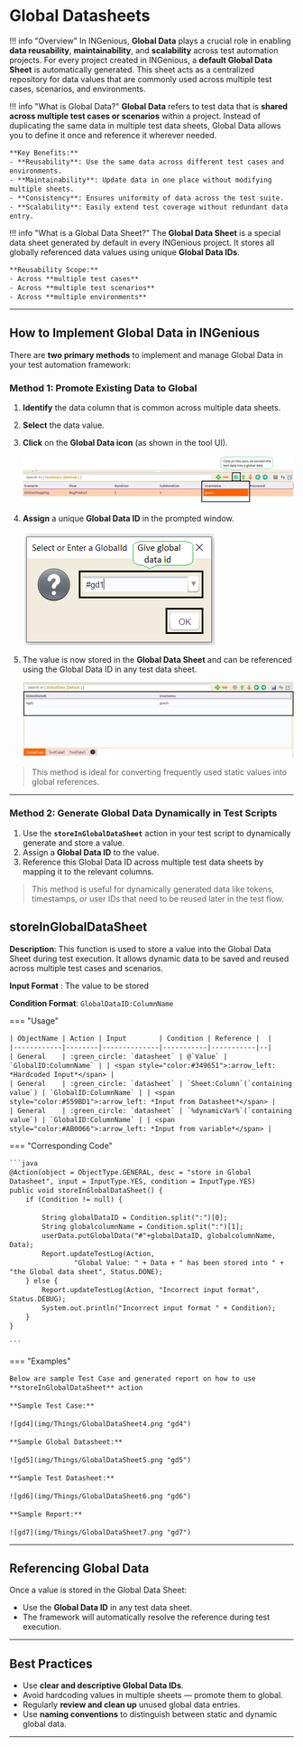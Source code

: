 # **Global Datasheets**

!!! info "Overview"
    In INGenious, **Global Data** plays a crucial role in enabling **data reusability**, **maintainability**, and **scalability** across test automation projects. For every project created in INGenious, a **default Global Data Sheet** is automatically generated. This sheet acts as a centralized repository for data values that are commonly used across multiple test cases, scenarios, and environments.

!!! info "What is Global Data?"
    **Global Data** refers to test data that is **shared across multiple test cases or scenarios** within a project. Instead of duplicating the same data in multiple test data sheets, Global Data allows you to define it once and reference it wherever needed.

    **Key Benefits:**
    - **Reusability**: Use the same data across different test cases and environments.
    - **Maintainability**: Update data in one place without modifying multiple sheets.
    - **Consistency**: Ensures uniformity of data across the test suite.
    - **Scalability**: Easily extend test coverage without redundant data entry.

!!! info "What is a Global Data Sheet?"
    The **Global Data Sheet** is a special data sheet generated by default in every INGenious project. It stores all globally referenced data values using unique **Global Data IDs**.

    **Reusability Scope:**
    - Across **multiple test cases**
    - Across **multiple test scenarios**
    - Across **multiple environments**

---

## How to Implement Global Data in INGenious

There are **two primary methods** to implement and manage Global Data in your test automation framework:

### Method 1: Promote Existing Data to Global

1. **Identify** the data column that is common across multiple data sheets.
2. **Select** the data value.
3. **Click** on the **Global Data icon** (as shown in the tool UI).

    ![gd1](img/Things/GlobalDataSheet1.png "gd1")

4. **Assign** a unique **Global Data ID** in the prompted window.

    ![gd2](img/Things/GlobalDataSheet2.png "gd2")

5. The value is now stored in the **Global Data Sheet** and can be referenced using the Global Data ID in any test data sheet.

    ![gd3](img/Things/GlobalDataSheet3.png "gd3")

> This method is ideal for converting frequently used static values into global references.

---

### Method 2: Generate Global Data Dynamically in Test Scripts

1. Use the **`storeInGlobalDataSheet`** action in your test script to dynamically generate and store a value.
2. Assign a **Global Data ID** to the value.
3. Reference this Global Data ID across multiple test data sheets by mapping it to the relevant columns.

> This method is useful for dynamically generated data like tokens, timestamps, or user IDs that need to be reused later in the test flow.


## **storeInGlobalDataSheet**

**Description**: This function is used to store a value into the Global Data Sheet during test execution. It allows dynamic data to be saved and reused across multiple test cases and scenarios.

**Input Format** : The value to be stored  

**Condition Format**: `GlobalDataID:ColumnName`


=== "Usage"

    | ObjectName | Action | Input        | Condition | Reference |  |
    |------------|--------|--------------|-----------|-----------|--|
    | General    | :green_circle: `datasheet` | @`Value` | `GlobalID:ColumnName` | | <span style="color:#349651">:arrow_left: *Hardcoded Input*</span> |
    | General    | :green_circle: `datasheet` | `Sheet:Column`(`containing value`) | `GlobalID:ColumnName` | | <span style="color:#559BD1">:arrow_left: *Input from Datasheet*</span> |
    | General    | :green_circle: `datasheet` | `%dynamicVar%`(`containing value`) | `GlobalID:ColumnName` | | <span style="color:#AB0066">:arrow_left: *Input from variable*</span> |

=== "Corresponding Code"


    ```java
    @Action(object = ObjectType.GENERAL, desc = "store in Global Datasheet", input = InputType.YES, condition = InputType.YES)
    public void storeInGlobalDataSheet() {
        if (Condition != null) {

            String globalDataID = Condition.split(":")[0];
            String globalcolumnName = Condition.split(":")[1];
            userData.putGlobalData("#"+globalDataID, globalcolumnName, Data);
            Report.updateTestLog(Action,
                    "Global Value: " + Data + " has been stored into " + "the Global data sheet", Status.DONE);
        } else {
            Report.updateTestLog(Action, "Incorrect input format", Status.DEBUG);
            System.out.println("Incorrect input format " + Condition);
        }
    }

    ```

=== "Examples"

    Below are sample Test Case and generated report on how to use **storeInGlobalDataSheet** action

    **Sample Test Case:**

    ![gd4](img/Things/GlobalDataSheet4.png "gd4")

    **Sample Global Datasheet:**

    ![gd5](img/Things/GlobalDataSheet5.png "gd5")

    **Sample Test Datasheet:**

    ![gd6](img/Things/GlobalDataSheet6.png "gd6")

    **Sample Report:**

    ![gd7](img/Things/GlobalDataSheet7.png "gd7")
    
---

## Referencing Global Data

Once a value is stored in the Global Data Sheet:

- Use the **Global Data ID** in any test data sheet.
- The framework will automatically resolve the reference during test execution.

---

## Best Practices

- Use **clear and descriptive Global Data IDs**.
- Avoid hardcoding values in multiple sheets — promote them to global.
- Regularly **review and clean up** unused global data entries.
- Use **naming conventions** to distinguish between static and dynamic global data.

---

